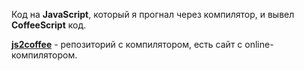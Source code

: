 Код на **JavaScript**, который я прогнал через компилятор, и вывел **CoffeeScript** код.

**[js2coffee](https://github.com/js2coffee/js2coffee)** - репозиторий с компилятором, есть сайт с online-компилятором.
